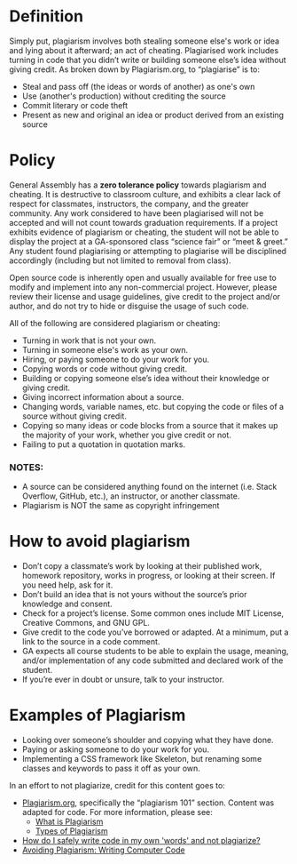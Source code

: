 # Definition
Simply put, plagiarism involves both stealing someone else's work or idea and lying about it afterward; an act of cheating.  Plagiarised work includes turning in code that you didn’t write or building someone else’s idea without giving credit.  As broken down by Plagiarism.org, to “plagiarise” is to:
* Steal and pass off (the ideas or words of another) as one's own
* Use (another's production) without crediting the source
* Commit literary or code theft
* Present as new and original an idea or product derived from an existing source

# Policy
General Assembly has a **zero tolerance policy** towards plagiarism and cheating.  It is destructive to classroom culture, and exhibits a clear lack of respect for classmates, instructors, the company, and the greater community.  Any work considered to have been plagiarised will not be accepted and will not count towards graduation requirements.  If a project exhibits evidence of plagiarism or cheating, the student will not be able to display the project at a GA-sponsored class “science fair” or “meet & greet.”  Any student found plagiarising or attempting to plagiarise will be disciplined accordingly (including but not limited to removal from class).

Open source code is inherently open and usually available for free use to modify and implement into any non-commercial project.  However, please review their license and usage guidelines, give credit to the project and/or author, and do not try to hide or disguise the usage of such code.

All of the following are considered plagiarism or cheating:
* Turning in work that is not your own.
* Turning in someone else's work as your own.
* Hiring, or paying someone to do your work for you.
* Copying words or code without giving credit.
* Building or copying someone else’s idea without their knowledge or giving credit.
* Giving incorrect information about a source.
* Changing words, variable names, etc. but copying the code or files of a source without giving credit.
* Copying so many ideas or code blocks from a source that it makes up the majority of your work, whether you give credit or not.
* Failing to put a quotation in quotation marks.

### NOTES:
* A source can be considered anything found on the internet (i.e. Stack Overflow, GitHub, etc.), an instructor, or another classmate.
* Plagiarism is NOT the same as copyright infringement

# How to avoid plagiarism
* Don’t copy a classmate’s work by looking at their published work, homework repository, works in progress, or looking at their screen.  If you need help, ask for it.
* Don’t build an idea that is not yours without the source’s prior knowledge and consent.
* Check for a project’s license.  Some common ones include MIT License, Creative Commons, and GNU GPL.
* Give credit to the code you’ve borrowed or adapted.  At a minimum, put a link to the source in a code comment.
* GA expects all course students to be able to explain the usage, meaning, and/or implementation of any code submitted and declared work of the student.
* If you’re ever in doubt or unsure, talk to your instructor.

# Examples of Plagiarism
* Looking over someone’s shoulder and copying what they have done.
* Paying or asking someone to do your work for you.
* Implementing a CSS framework like Skeleton, but renaming some classes and keywords to pass it off as your own.


In an effort to not plagiarize, credit for this content goes to:
* [Plagiarism.org](http://plagiarism.org/), specifically the “plagiarism 101” section.  Content was adapted for code.  For more information, please see:
  * [What is Plagiarism](http://www.plagiarism.org/plagiarism-101/what-is-plagiarism)
  * [Types of Plagiarism](http://www.plagiarism.org/plagiarism-101/types-of-plagiarism)
* [How do I safely write code in my own 'words' and not plagiarize?](http://programmers.stackexchange.com/questions/80167/how-do-i-safely-write-code-in-my-own-words-and-not-plagiarize)
* [Avoiding Plagiarism:  Writing Computer Code](http://www.upenn.edu/academicintegrity/ai_computercode.html)
